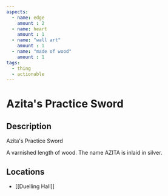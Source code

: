 ```yaml
---
aspects: 
  - name: edge
    amount : 2
  - name: heart
    amount : 1
  - name: "wall art"
    amount : 1
  - name: "made of wood"
    amount : 1
tags:
  - thing
  - actionable
---
```


# Azita's Practice Sword

## Description
Azita's Practice Sword

A varnished length of wood. The name AZITA is inlaid in silver.
## Locations
- [[Duelling Hall]]